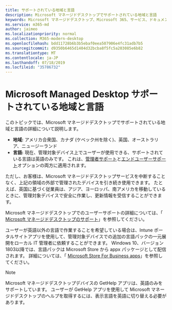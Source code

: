 ```yaml
---
title: サポートされている地域と言語
description: Microsoft マネージドデスクトップでサポートされている地域と言語
keywords: Microsoft マネージドデスクトップ、Microsoft 365、サービス、ドキュメント
ms.service: m365-md
author: jaimeo
ms.localizationpriority: normal
ms.collection: M365-modern-desktop
ms.openlocfilehash: bdd11728b6b3b5ebaf0eea507906e4fc31adb7b5
ms.sourcegitcommit: d9350b6465d1404d32bcba8f5fc5a203085e6b82
ms.translationtype: MT
ms.contentlocale: ja-JP
ms.lasthandoff: 07/18/2019
ms.locfileid: "35786732"
---
```

# <a name="microsoft-managed-desktop-supported-regions-and-languages"></a>Microsoft Managed Desktop サポートされている地域と言語

このトピックでは、Microsoft マネージドデスクトップでサポートされている地域と言語の詳細について説明します。 

- **地域:** アメリカ合衆国、カナダ (ケベック州を除く)、英国、オーストラリア、ニュージーランド
- **言語:** 現在、管理対象デバイス上でユーザーが使用できる、サポートされている言語は英語のみです。 これは、[管理者サポート](https://docs.microsoft.com/microsoft-365/managed-desktop/working-with-managed-desktop/admin-support)と[エンドユーザーサポート](https://docs.microsoft.com/microsoft-365/managed-desktop/working-with-managed-desktop/end-user-support)オプションの両方に適用されます。 

ただし、お客様は、Microsoft マネージドデスクトップサービスを中断することなく、上記の領域の外部で管理されたデバイスを引き続き使用できます。 たとえば、英国に基づく従業員は、アジア、ヨーロッパ、南アメリカを移動しているときに、管理対象デバイスで安全に作業し、更新情報を受信することができます。

Microsoft マネージドデスクトップでのユーザーサポートの詳細については、「 [Microsoft マネージドデスクトップのサポート](https://docs.microsoft.com/microsoft-365/managed-desktop/service-description/support)」を参照してください。

ユーザーが英語以外の言語で作業することを希望している場合は、Intune ポータルサイトアプリを使用して、管理対象デバイスでの追加の言語パックの一元展開をローカル IT 管理者に依頼することができます。 Windows 10、バージョン1803以降では、言語パックは Microsoft Store から appx パッケージとして配信されます。 詳細については、「 [Microsoft Store For Business apps](https://docs.microsoft.com/microsoft-365/managed-desktop/get-started/deploy-apps#msfb-apps)」を参照してください。


>[!NOTE]
>Microsoft マネージドデスクトップデバイスの GetHelp アプリは、英語のみをサポートしています。 ユーザーが GetHelp アプリを使用して Microsoft マネージドデスクトップのヘルプを取得するには、表示言語を英語に切り替える必要があります。
